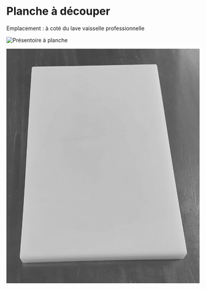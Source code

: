 # Planche à découper

Emplacement : à coté du lave vaisselle professionnelle

![Présentoire à planche](/presentoireplanche.jpg)

![plancheadecouper](/plancheadecouper.jpg)
